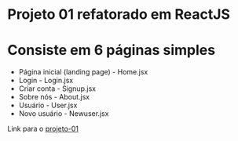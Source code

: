 # Projeto 01 refatorado em ReactJS


<h1> Consiste em 6 páginas simples</h1>

<ul>
<li> Página inicial (landing page) - Home.jsx </li>
<li> Login - Login.jsx </li>
<li> Criar conta - Signup.jsx</li>
<li> Sobre nós - About.jsx</li>
<li> Usuário - User.jsx </li>
<li> Novo usuário - Newuser.jsx</li>
</ul>



<p>Link para o <a href="https://github.com/karenlorhana/projeto-01"> projeto-01</a></p>
